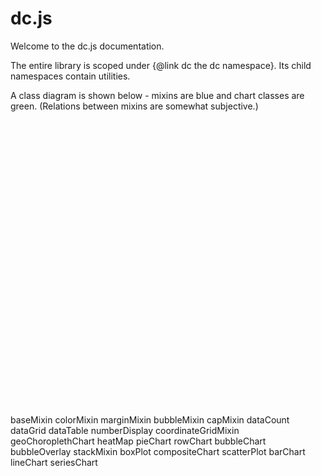 # dc.js

Welcome to the dc.js documentation.

The entire library is scoped under {@link dc the dc namespace}. Its child namespaces contain utilities.

A class diagram is shown below - mixins are blue and chart classes are green. (Relations between mixins are somewhat subjective.)


<!-- Title: dcHierarchy Pages: 1 -->
<svg width="571pt" height="518pt"
 viewBox="0.00 0.00 571.08 518.00" xmlns="http://www.w3.org/2000/svg" xmlns:xlink="http://www.w3.org/1999/xlink">
<g id="graph0" class="graph" transform="scale(1 1) rotate(0) translate(4 514)">
<title>dcHierarchy</title>
<polygon fill="white" stroke="none" points="-4,4 -4,-514 567.075,-514 567.075,4 -4,4"/>
<!-- baseMixin -->
<g id="node1" class="node"><title>baseMixin</title>
<g id="a_node1"><a xlink:href="dc.baseMixin.html" xlink:title="baseMixin">
<ellipse fill="lightblue" stroke="black" cx="30.6108" cy="-207" rx="30.7221" ry="18"/>
<text text-anchor="middle" x="30.6108" y="-204" font-family="sans-serif" font-size="10.00">baseMixin</text>
</a>
</g>
</g>
<!-- colorMixin -->
<g id="node2" class="node"><title>colorMixin</title>
<g id="a_node2"><a xlink:href="dc.colorMixin.html" xlink:title="colorMixin">
<ellipse fill="lightblue" stroke="black" cx="140.346" cy="-288" rx="30.7108" ry="18"/>
<text text-anchor="middle" x="140.346" y="-285" font-family="sans-serif" font-size="10.00">colorMixin</text>
</a>
</g>
</g>
<!-- baseMixin&#45;&gt;colorMixin -->
<g id="edge15" class="edge"><title>baseMixin&#45;&gt;colorMixin</title>
<path fill="none" stroke="black" d="M48.4355,-221.784C61.4346,-232.973 80.0475,-248.496 97.2217,-261 101.225,-263.914 105.533,-266.869 109.813,-269.703"/>
<polygon fill="black" stroke="black" points="108.154,-272.798 118.451,-275.295 111.959,-266.922 108.154,-272.798"/>
</g>
<!-- marginMixin -->
<g id="node3" class="node"><title>marginMixin</title>
<g id="a_node3"><a xlink:href="dc.marginMixin.html" xlink:title="marginMixin">
<ellipse fill="lightblue" stroke="black" cx="140.346" cy="-342" rx="35.9791" ry="18"/>
<text text-anchor="middle" x="140.346" y="-339" font-family="sans-serif" font-size="10.00">marginMixin</text>
</a>
</g>
</g>
<!-- baseMixin&#45;&gt;marginMixin -->
<g id="edge17" class="edge"><title>baseMixin&#45;&gt;marginMixin</title>
<path fill="none" stroke="black" d="M39.1048,-224.343C49.5901,-247.147 70.4024,-287.527 97.2217,-315 100.157,-318.007 103.487,-320.842 106.958,-323.462"/>
<polygon fill="black" stroke="black" points="104.98,-326.349 115.193,-329.166 108.966,-320.594 104.98,-326.349"/>
</g>
<!-- bubbleMixin -->
<g id="node4" class="node"><title>bubbleMixin</title>
<g id="a_node4"><a xlink:href="dc.bubbleMixin.html" xlink:title="bubbleMixin">
<ellipse fill="lightblue" stroke="black" cx="140.346" cy="-446" rx="35.3575" ry="18"/>
<text text-anchor="middle" x="140.346" y="-443" font-family="sans-serif" font-size="10.00">bubbleMixin</text>
</a>
</g>
</g>
<!-- baseMixin&#45;&gt;bubbleMixin -->
<g id="edge8" class="edge"><title>baseMixin&#45;&gt;bubbleMixin</title>
<path fill="none" stroke="black" d="M38.043,-224.788C49.1092,-254.92 72.9136,-317.727 97.2217,-369 105.414,-386.281 115.699,-405.125 124.055,-419.846"/>
<polygon fill="black" stroke="black" points="121.216,-421.932 129.226,-428.867 127.289,-418.45 121.216,-421.932"/>
</g>
<!-- capMixin -->
<g id="node7" class="node"><title>capMixin</title>
<g id="a_node7"><a xlink:href="dc.capMixin.html" xlink:title="capMixin">
<ellipse fill="lightblue" stroke="black" cx="140.346" cy="-234" rx="27.3002" ry="18"/>
<text text-anchor="middle" x="140.346" y="-231" font-family="sans-serif" font-size="10.00">capMixin</text>
</a>
</g>
</g>
<!-- baseMixin&#45;&gt;capMixin -->
<g id="edge23" class="edge"><title>baseMixin&#45;&gt;capMixin</title>
<path fill="none" stroke="black" d="M59.0758,-213.883C72.9549,-217.361 89.9405,-221.618 104.707,-225.319"/>
<polygon fill="black" stroke="black" points="103.959,-228.74 114.51,-227.776 105.661,-221.95 103.959,-228.74"/>
</g>
<!-- dataCount -->
<g id="node14" class="node"><title>dataCount</title>
<g id="a_node14"><a xlink:href="dc.dataCount.html" xlink:title="dataCount">
<ellipse fill="lightgreen" stroke="black" cx="140.346" cy="-180" rx="31.0259" ry="18"/>
<text text-anchor="middle" x="140.346" y="-177" font-family="sans-serif" font-size="10.00">dataCount</text>
</a>
</g>
</g>
<!-- baseMixin&#45;&gt;dataCount -->
<g id="edge12" class="edge"><title>baseMixin&#45;&gt;dataCount</title>
<path fill="none" stroke="black" d="M59.0758,-200.117C71.9184,-196.898 87.421,-193.013 101.364,-189.519"/>
<polygon fill="black" stroke="black" points="102.332,-192.885 111.181,-187.059 100.63,-186.095 102.332,-192.885"/>
</g>
<!-- dataGrid -->
<g id="node15" class="node"><title>dataGrid</title>
<g id="a_node15"><a xlink:href="dc.dataGrid.html" xlink:title="dataGrid">
<ellipse fill="lightgreen" stroke="black" cx="140.346" cy="-126" rx="27" ry="18"/>
<text text-anchor="middle" x="140.346" y="-123" font-family="sans-serif" font-size="10.00">dataGrid</text>
</a>
</g>
</g>
<!-- baseMixin&#45;&gt;dataGrid -->
<g id="edge13" class="edge"><title>baseMixin&#45;&gt;dataGrid</title>
<path fill="none" stroke="black" d="M48.4355,-192.216C61.4346,-181.027 80.0475,-165.504 97.2217,-153 101.587,-149.822 106.315,-146.596 110.974,-143.532"/>
<polygon fill="black" stroke="black" points="113.217,-146.25 119.731,-137.895 109.428,-140.364 113.217,-146.25"/>
</g>
<!-- dataTable -->
<g id="node16" class="node"><title>dataTable</title>
<g id="a_node16"><a xlink:href="dc.dataTable.html" xlink:title="dataTable">
<ellipse fill="lightgreen" stroke="black" cx="140.346" cy="-72" rx="29.8168" ry="18"/>
<text text-anchor="middle" x="140.346" y="-69" font-family="sans-serif" font-size="10.00">dataTable</text>
</a>
</g>
</g>
<!-- baseMixin&#45;&gt;dataTable -->
<g id="edge14" class="edge"><title>baseMixin&#45;&gt;dataTable</title>
<path fill="none" stroke="black" d="M39.1048,-189.657C49.5901,-166.853 70.4024,-126.473 97.2217,-99 100.68,-95.457 104.687,-92.1531 108.827,-89.1577"/>
<polygon fill="black" stroke="black" points="110.993,-91.9201 117.377,-83.4642 107.113,-86.0937 110.993,-91.9201"/>
</g>
<!-- numberDisplay -->
<g id="node20" class="node"><title>numberDisplay</title>
<g id="a_node20"><a xlink:href="dc.numberDisplay.html" xlink:title="numberDisplay">
<ellipse fill="lightgreen" stroke="black" cx="140.346" cy="-18" rx="43.25" ry="18"/>
<text text-anchor="middle" x="140.346" y="-15" font-family="sans-serif" font-size="10.00">numberDisplay</text>
</a>
</g>
</g>
<!-- baseMixin&#45;&gt;numberDisplay -->
<g id="edge21" class="edge"><title>baseMixin&#45;&gt;numberDisplay</title>
<path fill="none" stroke="black" d="M35.1024,-189.095C42.0933,-157.111 60.3981,-89.362 97.2217,-45 99.33,-42.4601 101.741,-40.0793 104.317,-37.8664"/>
<polygon fill="black" stroke="black" points="106.549,-40.5666 112.409,-31.7399 102.324,-34.9857 106.549,-40.5666"/>
</g>
<!-- coordinateGridMixin -->
<g id="node5" class="node"><title>coordinateGridMixin</title>
<g id="a_node5"><a xlink:href="dc.coordinateGridMixin.html" xlink:title="coordinateGridMixin">
<ellipse fill="lightblue" stroke="black" cx="276.085" cy="-342" rx="55.9203" ry="18"/>
<text text-anchor="middle" x="276.085" y="-339" font-family="sans-serif" font-size="10.00">coordinateGridMixin</text>
</a>
</g>
</g>
<!-- colorMixin&#45;&gt;coordinateGridMixin -->
<g id="edge1" class="edge"><title>colorMixin&#45;&gt;coordinateGridMixin</title>
<path fill="none" stroke="black" d="M166.188,-298.03C184.416,-305.39 209.649,-315.579 231.236,-324.295"/>
<polygon fill="black" stroke="black" points="229.963,-327.555 240.546,-328.054 232.584,-321.064 229.963,-327.555"/>
</g>
<!-- geoChoroplethChart -->
<g id="node17" class="node"><title>geoChoroplethChart</title>
<g id="a_node17"><a xlink:href="dc.geoChoroplethChart.html" xlink:title="geoChoroplethChart">
<ellipse fill="lightgreen" stroke="black" cx="276.085" cy="-234" rx="56.7285" ry="18"/>
<text text-anchor="middle" x="276.085" y="-231" font-family="sans-serif" font-size="10.00">geoChoroplethChart</text>
</a>
</g>
</g>
<!-- colorMixin&#45;&gt;geoChoroplethChart -->
<g id="edge16" class="edge"><title>colorMixin&#45;&gt;geoChoroplethChart</title>
<path fill="none" stroke="black" d="M166.188,-277.97C184.35,-270.637 209.467,-260.495 231.002,-251.8"/>
<polygon fill="black" stroke="black" points="232.331,-255.038 240.293,-248.048 229.71,-248.547 232.331,-255.038"/>
</g>
<!-- heatMap -->
<g id="node18" class="node"><title>heatMap</title>
<g id="a_node18"><a xlink:href="dc.heatMap.html" xlink:title="heatMap">
<ellipse fill="lightgreen" stroke="black" cx="276.085" cy="-396" rx="27.1742" ry="18"/>
<text text-anchor="middle" x="276.085" y="-393" font-family="sans-serif" font-size="10.00">heatMap</text>
</a>
</g>
</g>
<!-- colorMixin&#45;&gt;heatMap -->
<g id="edge19" class="edge"><title>colorMixin&#45;&gt;heatMap</title>
<path fill="none" stroke="black" d="M163.605,-299.879C170.419,-304.118 177.646,-309.278 183.471,-315 204.05,-335.212 197.736,-350.037 219.471,-369 226.214,-374.883 234.464,-379.798 242.524,-383.751"/>
<polygon fill="black" stroke="black" points="241.243,-387.013 251.797,-387.951 244.131,-380.637 241.243,-387.013"/>
</g>
<!-- pieChart -->
<g id="node21" class="node"><title>pieChart</title>
<g id="a_node21"><a xlink:href="dc.pieChart.html" xlink:title="pieChart">
<ellipse fill="lightgreen" stroke="black" cx="276.085" cy="-180" rx="27" ry="18"/>
<text text-anchor="middle" x="276.085" y="-177" font-family="sans-serif" font-size="10.00">pieChart</text>
</a>
</g>
</g>
<!-- colorMixin&#45;&gt;pieChart -->
<g id="edge22" class="edge"><title>colorMixin&#45;&gt;pieChart</title>
<path fill="none" stroke="black" d="M163.605,-276.121C170.419,-271.882 177.646,-266.722 183.471,-261 204.05,-240.788 197.736,-225.963 219.471,-207 226.214,-201.117 234.464,-196.202 242.524,-192.249"/>
<polygon fill="black" stroke="black" points="244.131,-195.363 251.797,-188.049 241.243,-188.987 244.131,-195.363"/>
</g>
<!-- rowChart -->
<g id="node22" class="node"><title>rowChart</title>
<g id="a_node22"><a xlink:href="dc.rowChart.html" xlink:title="rowChart">
<ellipse fill="lightgreen" stroke="black" cx="276.085" cy="-288" rx="28.0797" ry="18"/>
<text text-anchor="middle" x="276.085" y="-285" font-family="sans-serif" font-size="10.00">rowChart</text>
</a>
</g>
</g>
<!-- colorMixin&#45;&gt;rowChart -->
<g id="edge27" class="edge"><title>colorMixin&#45;&gt;rowChart</title>
<path fill="none" stroke="black" d="M171.027,-288C190.645,-288 216.525,-288 237.567,-288"/>
<polygon fill="black" stroke="black" points="237.764,-291.5 247.764,-288 237.764,-284.5 237.764,-291.5"/>
</g>
<!-- marginMixin&#45;&gt;coordinateGridMixin -->
<g id="edge2" class="edge"><title>marginMixin&#45;&gt;coordinateGridMixin</title>
<path fill="none" stroke="black" d="M176.136,-342C186.492,-342 198.193,-342 209.829,-342"/>
<polygon fill="black" stroke="black" points="210.002,-345.5 220.002,-342 210.002,-338.5 210.002,-345.5"/>
</g>
<!-- marginMixin&#45;&gt;heatMap -->
<g id="edge18" class="edge"><title>marginMixin&#45;&gt;heatMap</title>
<path fill="none" stroke="black" d="M168.733,-353.058C190.302,-361.767 220.408,-373.923 243.086,-383.079"/>
<polygon fill="black" stroke="black" points="242.03,-386.428 252.613,-386.926 244.651,-379.937 242.03,-386.428"/>
</g>
<!-- marginMixin&#45;&gt;rowChart -->
<g id="edge26" class="edge"><title>marginMixin&#45;&gt;rowChart</title>
<path fill="none" stroke="black" d="M168.733,-330.942C190.035,-322.341 219.666,-310.377 242.242,-301.261"/>
<polygon fill="black" stroke="black" points="243.789,-304.411 251.752,-297.422 241.169,-297.92 243.789,-304.411"/>
</g>
<!-- bubbleChart -->
<g id="node10" class="node"><title>bubbleChart</title>
<g id="a_node10"><a xlink:href="dc.bubbleChart.html" xlink:title="bubbleChart">
<ellipse fill="lightgreen" stroke="black" cx="413.75" cy="-448" rx="36.1486" ry="18"/>
<text text-anchor="middle" x="413.75" y="-445" font-family="sans-serif" font-size="10.00">bubbleChart</text>
</a>
</g>
</g>
<!-- bubbleMixin&#45;&gt;bubbleChart -->
<g id="edge7" class="edge"><title>bubbleMixin&#45;&gt;bubbleChart</title>
<path fill="none" stroke="black" d="M175.996,-446.255C224.628,-446.614 313.207,-447.266 367.144,-447.664"/>
<polygon fill="black" stroke="black" points="367.422,-451.166 377.447,-447.74 367.474,-444.166 367.422,-451.166"/>
</g>
<!-- bubbleOverlay -->
<g id="node11" class="node"><title>bubbleOverlay</title>
<g id="a_node11"><a xlink:href="dc.bubbleOverlay.html" xlink:title="bubbleOverlay">
<ellipse fill="lightgreen" stroke="black" cx="276.085" cy="-492" rx="41.696" ry="18"/>
<text text-anchor="middle" x="276.085" y="-489" font-family="sans-serif" font-size="10.00">bubbleOverlay</text>
</a>
</g>
</g>
<!-- bubbleMixin&#45;&gt;bubbleOverlay -->
<g id="edge9" class="edge"><title>bubbleMixin&#45;&gt;bubbleOverlay</title>
<path fill="none" stroke="black" d="M170.037,-455.868C188.373,-462.175 212.47,-470.463 232.958,-477.51"/>
<polygon fill="black" stroke="black" points="232.091,-480.913 242.686,-480.856 234.368,-474.294 232.091,-480.913"/>
</g>
<!-- stackMixin -->
<g id="node6" class="node"><title>stackMixin</title>
<g id="a_node6"><a xlink:href="dc.stackMixin.html" xlink:title="stackMixin">
<ellipse fill="lightblue" stroke="black" cx="413.75" cy="-232" rx="31.6332" ry="18"/>
<text text-anchor="middle" x="413.75" y="-229" font-family="sans-serif" font-size="10.00">stackMixin</text>
</a>
</g>
</g>
<!-- coordinateGridMixin&#45;&gt;stackMixin -->
<g id="edge3" class="edge"><title>coordinateGridMixin&#45;&gt;stackMixin</title>
<path fill="none" stroke="black" d="M312.727,-328.306C319.798,-324.63 326.839,-320.2 332.7,-315 354.832,-295.363 347.554,-279.696 368.7,-259 372.372,-255.406 376.606,-252.069 380.967,-249.053"/>
<polygon fill="black" stroke="black" points="382.853,-252.001 389.394,-243.667 379.083,-246.103 382.853,-252.001"/>
</g>
<!-- boxPlot -->
<g id="node9" class="node"><title>boxPlot</title>
<g id="a_node9"><a xlink:href="dc.boxPlot.html" xlink:title="boxPlot">
<ellipse fill="lightgreen" stroke="black" cx="413.75" cy="-394" rx="27" ry="18"/>
<text text-anchor="middle" x="413.75" y="-391" font-family="sans-serif" font-size="10.00">boxPlot</text>
</a>
</g>
</g>
<!-- coordinateGridMixin&#45;&gt;boxPlot -->
<g id="edge5" class="edge"><title>coordinateGridMixin&#45;&gt;boxPlot</title>
<path fill="none" stroke="black" d="M312.73,-355.662C333.644,-363.679 359.873,-373.732 380.224,-381.533"/>
<polygon fill="black" stroke="black" points="379.103,-384.851 389.693,-385.162 381.608,-378.315 379.103,-384.851"/>
</g>
<!-- coordinateGridMixin&#45;&gt;bubbleChart -->
<g id="edge6" class="edge"><title>coordinateGridMixin&#45;&gt;bubbleChart</title>
<path fill="none" stroke="black" d="M312.592,-355.849C319.672,-359.515 326.751,-363.901 332.7,-369 354.042,-387.293 348.278,-401.685 368.7,-421 371.852,-423.982 375.386,-426.801 379.045,-429.412"/>
<polygon fill="black" stroke="black" points="377.411,-432.527 387.688,-435.107 381.263,-426.682 377.411,-432.527"/>
</g>
<!-- compositeChart -->
<g id="node12" class="node"><title>compositeChart</title>
<g id="a_node12"><a xlink:href="dc.compositeChart.html" xlink:title="compositeChart">
<ellipse fill="lightgreen" stroke="black" cx="413.75" cy="-340" rx="45.1005" ry="18"/>
<text text-anchor="middle" x="413.75" y="-337" font-family="sans-serif" font-size="10.00">compositeChart</text>
</a>
</g>
</g>
<!-- coordinateGridMixin&#45;&gt;compositeChart -->
<g id="edge10" class="edge"><title>coordinateGridMixin&#45;&gt;compositeChart</title>
<path fill="none" stroke="black" d="M332.265,-341.187C340.818,-341.06 349.65,-340.93 358.189,-340.804"/>
<polygon fill="black" stroke="black" points="358.475,-344.301 368.422,-340.653 358.372,-337.301 358.475,-344.301"/>
</g>
<!-- scatterPlot -->
<g id="node23" class="node"><title>scatterPlot</title>
<g id="a_node23"><a xlink:href="dc.scatterPlot.html" xlink:title="scatterPlot">
<ellipse fill="lightgreen" stroke="black" cx="413.75" cy="-286" rx="31.7874" ry="18"/>
<text text-anchor="middle" x="413.75" y="-283" font-family="sans-serif" font-size="10.00">scatterPlot</text>
</a>
</g>
</g>
<!-- coordinateGridMixin&#45;&gt;scatterPlot -->
<g id="edge28" class="edge"><title>coordinateGridMixin&#45;&gt;scatterPlot</title>
<path fill="none" stroke="black" d="M311.319,-327.869C331.784,-319.421 357.707,-308.721 378.223,-300.252"/>
<polygon fill="black" stroke="black" points="379.613,-303.465 387.521,-296.414 376.942,-296.995 379.613,-303.465"/>
</g>
<!-- barChart -->
<g id="node8" class="node"><title>barChart</title>
<g id="a_node8"><a xlink:href="dc.barChart.html" xlink:title="barChart">
<ellipse fill="lightgreen" stroke="black" cx="528.938" cy="-259" rx="27.1629" ry="18"/>
<text text-anchor="middle" x="528.938" y="-256" font-family="sans-serif" font-size="10.00">barChart</text>
</a>
</g>
</g>
<!-- stackMixin&#45;&gt;barChart -->
<g id="edge4" class="edge"><title>stackMixin&#45;&gt;barChart</title>
<path fill="none" stroke="black" d="M443.02,-238.744C458.167,-242.357 476.962,-246.84 493.015,-250.67"/>
<polygon fill="black" stroke="black" points="492.564,-254.16 503.104,-253.076 494.189,-247.351 492.564,-254.16"/>
</g>
<!-- lineChart -->
<g id="node19" class="node"><title>lineChart</title>
<g id="a_node19"><a xlink:href="dc.lineChart.html" xlink:title="lineChart">
<ellipse fill="lightgreen" stroke="black" cx="528.938" cy="-205" rx="27.95" ry="18"/>
<text text-anchor="middle" x="528.938" y="-202" font-family="sans-serif" font-size="10.00">lineChart</text>
</a>
</g>
</g>
<!-- stackMixin&#45;&gt;lineChart -->
<g id="edge20" class="edge"><title>stackMixin&#45;&gt;lineChart</title>
<path fill="none" stroke="black" d="M443.02,-225.256C458.06,-221.669 476.695,-217.223 492.673,-213.412"/>
<polygon fill="black" stroke="black" points="493.81,-216.739 502.725,-211.014 492.186,-209.93 493.81,-216.739"/>
</g>
<!-- capMixin&#45;&gt;pieChart -->
<g id="edge24" class="edge"><title>capMixin&#45;&gt;pieChart</title>
<path fill="none" stroke="black" d="M164.033,-224.84C185.648,-216.112 218.411,-202.883 242.755,-193.054"/>
<polygon fill="black" stroke="black" points="244.325,-196.195 252.287,-189.205 241.704,-189.704 244.325,-196.195"/>
</g>
<!-- capMixin&#45;&gt;rowChart -->
<g id="edge25" class="edge"><title>capMixin&#45;&gt;rowChart</title>
<path fill="none" stroke="black" d="M164.033,-243.16C185.517,-251.835 218.014,-264.956 242.312,-274.767"/>
<polygon fill="black" stroke="black" points="241.255,-278.115 251.838,-278.613 243.875,-271.624 241.255,-278.115"/>
</g>
<!-- seriesChart -->
<g id="node13" class="node"><title>seriesChart</title>
<g id="a_node13"><a xlink:href="dc.seriesChart.html" xlink:title="seriesChart">
<ellipse fill="lightgreen" stroke="black" cx="528.938" cy="-340" rx="34.2756" ry="18"/>
<text text-anchor="middle" x="528.938" y="-337" font-family="sans-serif" font-size="10.00">seriesChart</text>
</a>
</g>
</g>
<!-- compositeChart&#45;&gt;seriesChart -->
<g id="edge11" class="edge"><title>compositeChart&#45;&gt;seriesChart</title>
<path fill="none" stroke="black" d="M458.835,-340C467.308,-340 476.175,-340 484.623,-340"/>
<polygon fill="black" stroke="black" points="484.666,-343.5 494.666,-340 484.666,-336.5 484.666,-343.5"/>
</g>
</g>
</svg>
